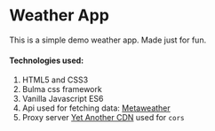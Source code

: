 # Weather App

This is a simple demo weather app. Made just for fun.

#### Technologies used:

1. HTML5 and CSS3
2. Bulma css framework
3. Vanilla Javascript ES6
4. Api used for fetching data: [Metaweather](https://www.metaweather.com/api/)
5. Proxy server [Yet Another CDN](https://ovsoinc.github.io/yacdn.org/) used for `cors`
